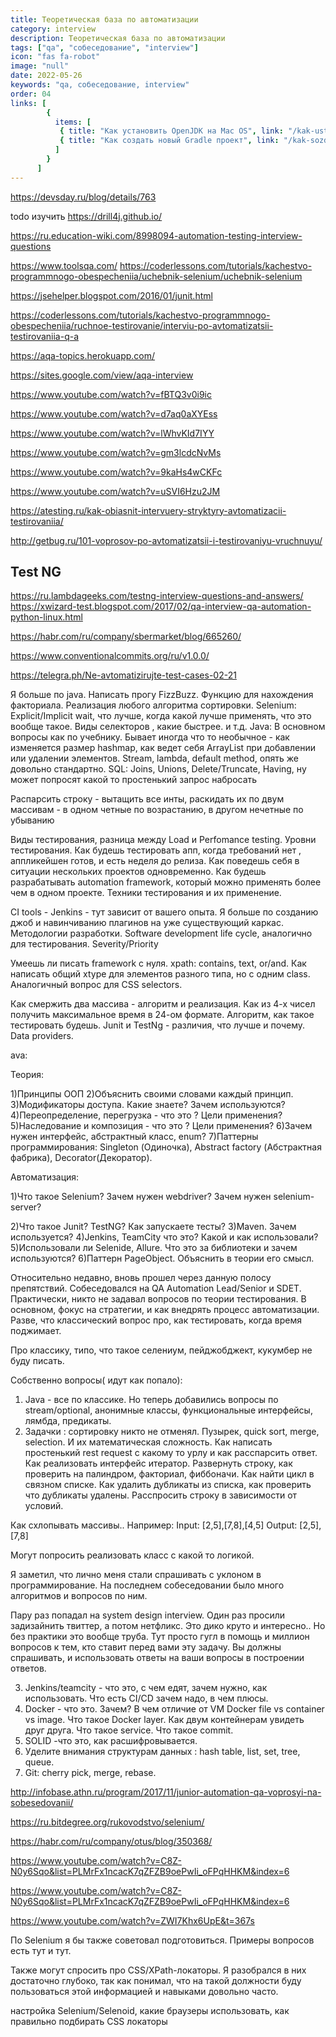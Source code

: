 ```yaml
---
title: Теоретическая база по автоматизации
category: interview
description: Теоретическая база по автоматизации
tags: ["qa", "собеседование", "interview"]
icon: "fas fa-robot"
image: "null"
date: 2022-05-26
keywords: "qa, собеседование, interview"
order: 04
links: [
        {
          items: [
           { title: "Как установить OpenJDK на Mac OS", link: "/kak-ustanovit-open-jdk-na-mac-os/" },
           { title: "Как создать новый Gradle проект", link: "/kak-sozdat-novyj-gradle-proekt/" },
          ]
        }
      ]
---
```


https://devsday.ru/blog/details/763

todo 
изучить https://drill4j.github.io/

https://ru.education-wiki.com/8998094-automation-testing-interview-questions

https://www.toolsqa.com/
https://coderlessons.com/tutorials/kachestvo-programmnogo-obespecheniia/uchebnik-selenium/uchebnik-selenium

https://jsehelper.blogspot.com/2016/01/junit.html

https://coderlessons.com/tutorials/kachestvo-programmnogo-obespecheniia/ruchnoe-testirovanie/interviu-po-avtomatizatsii-testirovaniia-q-a

https://aqa-topics.herokuapp.com/

https://sites.google.com/view/aqa-interview

https://www.youtube.com/watch?v=fBTQ3v0i9ic

https://www.youtube.com/watch?v=d7aq0aXYEss

https://www.youtube.com/watch?v=lWhvKId7IYY

https://www.youtube.com/watch?v=gm3lcdcNvMs

https://www.youtube.com/watch?v=9kaHs4wCKFc

https://www.youtube.com/watch?v=uSVI6Hzu2JM

https://atesting.ru/kak-obiasnit-intervuery-stryktyry-avtomatizacii-testirovaniia/

http://getbug.ru/101-voprosov-po-avtomatizatsii-i-testirovaniyu-vruchnuyu/

## Test NG

https://ru.lambdageeks.com/testng-interview-questions-and-answers/
https://xwizard-test.blogspot.com/2017/02/qa-interview-qa-automation-python-linux.html

https://habr.com/ru/company/sbermarket/blog/665260/

https://www.conventionalcommits.org/ru/v1.0.0/

https://telegra.ph/Ne-avtomatizirujte-test-cases-02-21

Я больше по java.
Написать прогу FizzBuzz.
Функцию для нахождения факториала.
Реализация любого алгоритма сортировки.
Selenium: Explicit/Implicit wait, что лучше, когда какой лучше применять, что это вообще такое.
Виды селекторов , какие быстрее. и т.д.
Java: В основном вопросы как по учебнику. Бывает иногда что то необычное - как изменяется размер hashmap, как ведет себя ArrayList при добавлении или удалении элементов.
Stream, lambda, default method, опять же довольно стандартно.
SQL: Joins, Unions, Delete/Truncate, Having, ну может попросят какой то простенький запрос набросать


Распарсить строку - вытащить все инты, раскидать их по двум массивам - в одном четные по возрастанию, в другом нечетные по убыванию

Виды тестирования, разница между Load и Perfomance testing.
Уровни тестирования.
Как будешь тестировать апп, когда требований нет , аппликейшен готов, и есть неделя до релиза.
Как поведешь себя в ситуации нескольких проектов одновременно.
Как будешь разрабатывать automation framework, который можно применять более чем в одном проекте.
Техники тестирования и их применение.


CI tools - Jenkins - тут зависит от вашего опыта. Я больше по созданию джоб и навинчиванию плагинов на уже существующий каркас.
Методологии разработки.
Software development life cycle, аналогично для тестирования.
Severity/Priority

Умеешь ли писать framework с нуля.
xpath: contains, text, or/and.
Как написать общий xtype для элементов разного типа, но с одним class.
Аналогичный вопрос для CSS selectors.

Как смержить два массива - алгоритм и реализация.
Как из 4-х чисел получить максимальное время в 24-ом формате.
Алгоритм, как такое тестировать будешь.
Junit и TestNg - различия, что лучше и почему.
Data providers.


ava:

Теория:

1)Принципы ООП
2)Объяснить своими словами каждый принцип.
3)Модификаторы доступа. Какие знаете? Зачем используются?
4)Переопределение, перегрузка - что это ? Цели применения?
5)Наследование и композиция - что это ? Цели применения?
6)Зачем нужен интерфейс, абстрактный класс, enum?
7)Паттерны программирования: Singleton (Одиночка), Abstract factory (Абстрактная фабрика), Decorator(Декоратор).

Автоматизация:

1)Что такое Selenium?
Зачем нужен webdriver?
Зачем нужен selenium-server?

2)Что такое Junit? TestNG? Как запускаете тесты?
3)Maven. Зачем используется?
4)Jenkins, TeamCity что это? Какой и как использовали?
5)Использовали ли Selenide, Allure. Что это за библиотеки и зачем используются?
6)Паттерн PageObject. Объяснить в теории его смысл.


Относительно недавно, вновь прошел через данную полосу препятствий.
Собеседовался на QA Automation Lead/Senior и SDET.
Практически, никто не задавал вопросов по теории тестирования. В основном, фокус на стратегии, и как внедрять процесс автоматизации. Разве, что классический вопрос про, как тестировать, когда время поджимает.

Про классику, типо, что такое селениум, пейджобджект, кукумбер не буду писать.

Собственно вопросы( идут как попало):
1. Java - все по классике. Но теперь добавились вопросы по stream/optional, анонимные классы, функциональные интерфейсы, лямбда, предикаты.
2. Задачки : сортировку никто не отменял. Пузырек, quick sort, merge, selection. И их математическая сложность.
Как написать простенький rest request с какому то урлу и как расспарсить ответ.
Как реализовать интерфейс итератор. Развернуть строку, как проверить на палиндром, факториал, фиббоначи. Как найти цикл в связном списке.
Как удалить дубликаты из списка, как проверить что дубликаты удалены.
Расспросить строку в зависимости от условий.

Как схлопывать массивы.. Например:
Input: [2,5],[7,8],[4,5]
Output: [2,5],[7,8]

Могут попросить реализовать класс с какой то логикой.

Я заметил, что лично меня стали спрашивать с уклоном в программирование. На последнем собеседовании было много алгоритмов и вопросов по ним.

Пару раз попадал на system design interview.
Один раз просили задизайнить твиттер, а потом нетфликс. Это дико круто и интересно.. Но без практики это вообще труба.
Тут просто гугл в помощь и миллион вопросов к тем, кто ставит перед вами эту задачу. Вы должны спрашивать, и использовать ответы на ваши вопросы в построении ответов.

3. Jenkins/teamcity - что это, с чем едят, зачем нужно, как использовать.
Что есть CI/CD зачем надо, в чем плюсы.
4. Docker - что это. Зачем?
В чем отличие от VM Docker file vs container vs image. Что такое Docker layer.
Как двум контейнерам увидеть друг друга.
Что такое service. Что такое commit.
5. SOLID -что это, как расшифровывается.
6. Уделите внимания структурам данных : hash table, list, set, tree, queue.
7. Git: cherry pick, merge, rebase.

http://infobase.athn.ru/program/2017/11/junior-automation-qa-voprosyi-na-sobesedovanii/

https://ru.bitdegree.org/rukovodstvo/selenium/

https://habr.com/ru/company/otus/blog/350368/

https://www.youtube.com/watch?v=C8Z-N0y6Sqo&list=PLMrFx1ncacK7qZFZB9oePwIi_oFPqHHKM&index=6

https://www.youtube.com/watch?v=C8Z-N0y6Sqo&list=PLMrFx1ncacK7qZFZB9oePwIi_oFPqHHKM&index=6

https://www.youtube.com/watch?v=ZWI7Khx6UpE&t=367s


По Selenium я бы также советовал подготовиться. Примеры вопросов есть тут и тут.

Также могут спросить про CSS/XPath-локаторы. Я разобрался в них достаточно глубоко, так как понимал, что на такой должности буду пользоваться этой информацией и навыками довольно часто.

настройка Selenium/Selenoid, какие браузеры использовать, как правильно подбирать CSS локаторы